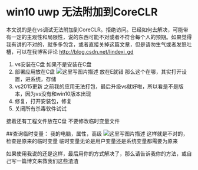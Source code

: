 # win10 uwp 无法附加到CoreCLR


本文说的是在vs调试无法附加到CoreCLR。拒绝访问。已经如何去解决，可能带有一定的主观性和局限性，说的东西可能不对或者不符合每个人的预期。如果觉得我有讲的不对的，就多多包含，或者直接关掉这篇文章，但是请勿生气或者发怒吐槽，可以在我博客评论 http://blog.csdn.net/lindexi_gd

1. vs安装在C盘
如果不是安装在C盘
2. 部署应用放在C盘
![这里写图片描述](http://img.blog.csdn.net/20160620090717158)
放在E就错
那么这个在哪，其实打开设置，进系统，存储
3. vs2015更新
之前我的应用无法打包，最后升级vs就好啦，所以看是不是版本，因为vs没有和win10版本出现
1. 修复，打开安装包，修复
2. 关闭所有杀毒软件试试

接着还有工程文件放在C盘
不要修改临时变量文件

##查询临时变量：
我的电脑，属性，高级
![这里写图片描述](http://img.blog.csdn.net/20160620091524560)
这样就是不对的，检查是原来的临时变量
临时变量无论是用户变量还是系统变量都需要为原来

如果使用我说的还是这样，最后用你的方式解决了，那么请告诉我你的方法，或自己写一篇博文来救我们这些渣渣